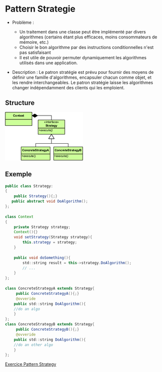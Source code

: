 # Pattern Strategie

* Problème :
  * Un traitement dans une classe peut être implémenté par divers algorithmes (certains étant plus efficaces, moins consommateurs de mémoire, etc.)
  * Choisir le bon algorithme par des instructions conditionnelles n'est pas satisfaisant
  * Il est utile de pouvoir permuter dynamiquement les algorithmes utilisés dans une application.

* Description :
Le patron stratégie est prévu pour fournir des moyens de définir une famille d'algorithmes, encapsuler chacun comme objet, et les rendre interchangeables. Le patron stratégie laisse les algorithmes changer
indépendamment des clients qui les emploient.

## Structure

![Pattern Strategy](./img/designPattern_strategy.png)

## Exemple

```java
public class Strategy:
{
	public Strategy(){;}
   public abstract void DoAlgorithm();
};

class Context
{
    private Strategy strategy;
    Context(){}
    void setStrategy(Strategy strategy){
        this.strategy = strategy;
    }

    public void doSomething(){
        std::string result = this->strategy.DoAlgorithm();
        // ...
    }
};

class ConcreteStrategyA extends Strategy{
	 public ConcreteStrategyA(){;}
	 @ovveride
    public std::string DoAlgorithm(){
    //do an algo
    }
};
class ConcreteStrategyB extends Strategy{
	 public ConcreteStrategyB(){;}
	 @ovveride
    public std::string DoAlgorithm(){
    //do an other algo
    }
};
```

[Exercice Pattern Strategy](../Exercices/3.DesignPattern/strategy/README.md)
